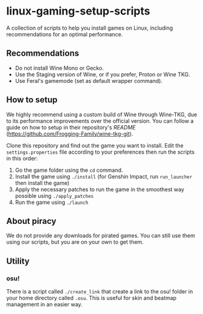 # linux-gaming-setup-scripts

A collection of scripts to help you install games on Linux, including recommendations for an optimal performance.

## Recommendations

* Do not install Wine Mono or Gecko.
* Use the Staging version of Wine, or if you prefer, Proton or Wine TKG.
* Use Feral's gamemode (set as default wrapper command).
<!-- * **osu!** Use the 'create_link` script to easier beatmap and skin management. -->

## How to setup

We highly recommend using a custom build of Wine through Wine-TKG, due to its performance improvements over the official version. You can follow a guide on how to setup
in their repository's *README* (https://github.com/Frogging-Family/wine-tkg-git).

Clone this repository and find out the game you want to install. Edit the `settings.properties` file according to your preferences then run the scripts in this order:
1. Go the game folder using the `cd` command.
1. Install the game using `./install` (for Genshin Impact, run `run_launcher` then install the game)
2. Apply the necessary patches to run the game in the smoothest way possible using `./apply_patches`
3. Run the game using `./launch`

## About piracy

We do not provide any downloads for pirated games. You can still use them using our scripts, but you are on your own to get them.

## Utility

### osu!

There is a script called `./create_link` that create a link to the osu! folder in your home directory called `.osu`. This is useful for skin and beatmap management in an easier way.
